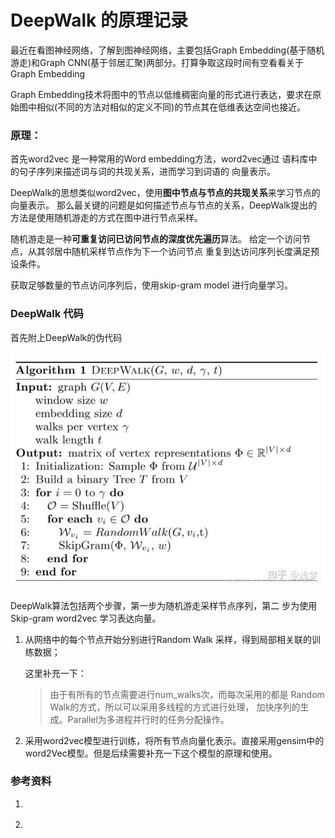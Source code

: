 # DeepWalk 的原理记录

最近在看图神经网络，了解到图神经网络，主要包括Graph Embedding(基于随机游走)和Graph CNN(基于邻居汇聚)两部分。打算争取这段时间有空看看关于Graph Embedding

Graph Embedding技术将图中的节点以低维稠密向量的形式进行表达，要求在原始图中相似(不同的方法对相似的定义不同)的节点其在低维表达空间也接近。


### 原理：

首先word2vec 是一种常用的Word embedding方法，word2vec通过
语料库中的句子序列来描述词与词的共现关系，进而学习到词语的
向量表示。

DeepWalk的思想类似word2vec，使用**图中节点与节点的共现关系**来学习节点的向量表示。
那么最关键的问题是如何描述节点与节点的关系，DeepWalk提出的
方法是使用随机游走的方式在图中进行节点采样。

随机游走是一种**可重复访问已访问节点的深度优先遍历**算法。
给定一个访问节点，从其邻居中随机采样节点作为下一个访问节点
重复到达访问序列长度满足预设条件。

获取足够数量的节点访问序列后，使用skip-gram model 进行向量学习。


### DeepWalk 代码

首先附上DeepWalk的伪代码

![](./image/d1.jpg)

DeepWalk算法包括两个步骤，第一步为随机游走采样节点序列，第二
步为使用Skip-gram word2vec 学习表达向量。

1. 从网络中的每个节点开始分别进行Random Walk 采样，得到局部相关联的训练数据；
	
	这里补充一下：
	>由于有所有的节点需要进行num_walks次，而每次采用的都是
	Random Walk的方式，所以可以采用多线程的方式进行处理，
	加快序列的生成。Parallel为多进程并行时的任务分配操作。
	

2. 采用word2vec模型进行训练，将所有节点向量化表示。直接采用gensim中的word2Vec模型。但是后续需要补充一下这个模型的原理和使用。
	
### 参考资料

1. [](https://zhuanlan.zhihu.com/p/56380812)

2. [](https://zhuanlan.zhihu.com/p/43972372)





